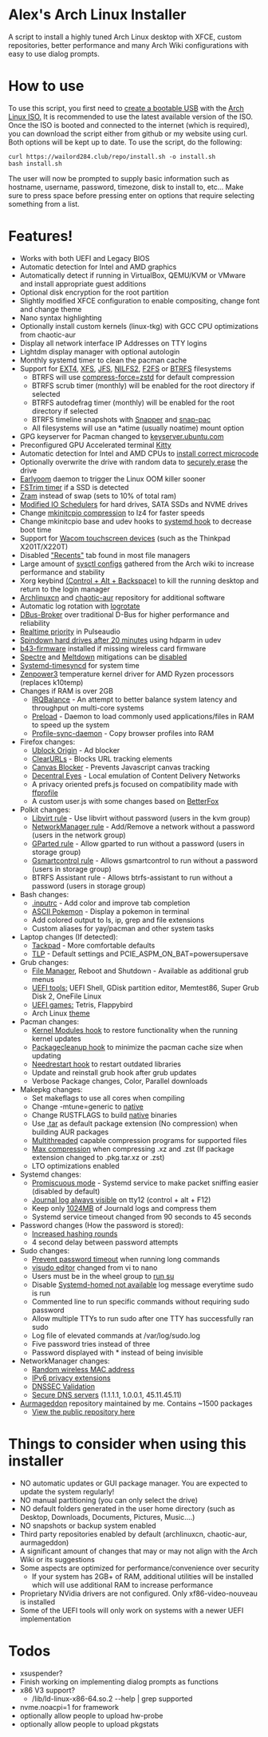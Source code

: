 # Alex's Arch Linux Installer
A script to install a highly tuned Arch Linux desktop with XFCE, custom repositories, better performance and many Arch Wiki configurations with easy to use dialog prompts.

# How to use
To use this script, you first need to [create a bootable USB](https://www.howtogeek.com/howto/linux/create-a-bootable-ubuntu-usb-flash-drive-the-easy-way/) with the [Arch Linux ISO.](https://archlinux.org/download/) It is recommended to use the latest available version of the ISO. Once the ISO is booted and connected to the internet (which is required), you can download the script either from github or my website using curl. Both options will be kept up to date.
To use the script, do the following:
```
curl https://wailord284.club/repo/install.sh -o install.sh
bash install.sh
```
The user will now be prompted to supply basic information such as hostname, username, password, timezone, disk to install to, etc... Make sure to press space before pressing enter on options that require selecting something from a list.
# Features!
- Works with both UEFI and Legacy BIOS
- Automatic detection for Intel and AMD graphics
- Automatically detect if running in VirtualBox, QEMU/KVM or VMware and install appropriate guest additions
- Optional disk encryption for the root partition
- Slightly modified XFCE configuration to enable compositing, change font and change theme
- Nano syntax highlighting
- Optionally install custom kernels (linux-tkg) with GCC CPU optimizations from chaotic-aur
- Display all network interface IP Addresses on TTY logins
- Lightdm display manager with optional autologin
- Monthly systemd timer to clean the pacman cache
- Support for [EXT4](https://wiki.archlinux.org/index.php/Ext4), [XFS](https://wiki.archlinux.org/index.php/XFS), [JFS](https://wiki.archlinux.org/title/JFS), [NILFS2](https://en.wikipedia.org/wiki/NILFS), [F2FS](https://wiki.archlinux.org/title/F2FS) or [BTRFS](https://wiki.archlinux.org/index.php/Btrfs) filesystems
    * BTRFS will use [compress-force=zstd](https://wiki.archlinux.org/index.php/Btrfs#Compression) for default compression
    * BTRFS scrub timer (monthly) will be enabled for the root directory if selected
    * BTRFS autodefrag timer (monthly) will be enabled for the root directory if selected
    * BTRFS timeline snapshots with [Snapper](https://wiki.archlinux.org/title/Snapper) and [snap-pac](https://github.com/wesbarnett/snap-pac)
    * All filesystems will use an *atime (usually noatime) mount option
- GPG keyserver for Pacman changed to [keyserver.ubuntu.com](https://keyserver.ubuntu.com/)
- Preconfigured GPU Accelerated terminal [Kitty](https://sw.kovidgoyal.net/kitty/)
- Automatic detection for Intel and AMD CPUs to [install correct microcode](https://wiki.archlinux.org/index.php/Microcode#Installation)
- Optionally overwrite the drive with random data to [securely erase](https://wiki.archlinux.org/index.php/Securely_wipe_disk#shred) the drive
- [Earlyoom](https://github.com/rfjakob/earlyoom) daemon to trigger the Linux OOM killer sooner
- [FSTrim timer](https://wiki.archlinux.org/index.php/Solid_state_drive#Periodic_TRIM) if a SSD is detected
- [Zram](https://aur.archlinux.org/packages/zramswap/) instead of swap (sets to 10% of total ram)
- [Modified IO Schedulers](https://wiki.archlinux.org/index.php/Improving_performance#Changing_I/O_scheduler) for hard drives, SATA SSDs and NVME drives
- Change [mkinitcpio compression](https://wiki.archlinux.org/index.php/Mkinitcpio#COMPRESSION) to lz4 for faster speeds
- Change mkinitcpio base and udev hooks to [systemd hook](https://wiki.archlinux.org/title/Improving_performance/Boot_process#Using_systemd_instead_of_busybox_on_early_init) to decrease boot time
- Support for [Wacom touchscreen devices](https://github.com/wailord284/Arch-Linux-Installer/blob/master/configs/xorg/72-wacom-options.conf) (such as the Thinkpad X201T/X220T)
- Disabled ["Recents"](https://alexcabal.com/disabling-gnomes-recently-used-file-list-the-better-way) tab found in most file managers
- Large amount of [sysctl configs](https://wiki.archlinux.org/index.php/Sysctl#Improving_performance) gathered from the Arch wiki to increase performance and stability
- Xorg keybind [(Control + Alt + Backspace)](https://github.com/wailord284/Arch-Linux-Installer/blob/master/configs/xorg/90-zap.conf) to kill the running desktop and return to the login manager
- [Archlinuxcn](https://wiki.archlinux.org/index.php/Unofficial_user_repositories#archlinuxcn) and [chaotic-aur](https://wiki.archlinux.org/index.php/Unofficial_user_repositories#chaotic-aur) repository for additional software
- Automatic log rotation with [logrotate](https://wiki.archlinux.org/title/Logrotate)
- [DBus-Broker](https://wiki.archlinux.org/index.php/D-Bus#dbus-broker) over traditional D-Bus for higher performance and reliability
- [Realtime priority](https://wiki.archlinux.org/index.php/Gaming#Enabling_realtime_priority_and_negative_nice_level) in Pulseaudio
- [Spindown hard drives after 20 minutes](https://wiki.archlinux.org/index.php/Hdparm#Power_management_configuration) using hdparm in udev
- [b43-firmware](https://wireless.wiki.kernel.org/en/users/drivers/b43/firmware) installed if missing wireless card firmware
- [Spectre](https://en.wikipedia.org/wiki/Spectre_(security_vulnerability)) and [Meltdown](https://en.wikipedia.org/wiki/Meltdown_(security_vulnerability)) mitigations can be [disabled](https://sleeplessbeastie.eu/2020/03/27/how-to-disable-mitigations-for-cpu-vulnerabilities/)
- [Systemd-timesyncd](https://wiki.archlinux.org/title/Systemd-timesyncd) for system time
- [Zenpower3](https://github.com/Ta180m/zenpower3) temperature kernel driver for AMD Ryzen processors (replaces k10temp)
- Changes if RAM is over 2GB
    * [IRQBalance](https://irqbalance.github.io/irqbalance/) - An attempt to better balance system latency and throughput on multi-core systems
    * [Preload](https://wiki.archlinux.org/index.php/Preload#Preload) - Daemon to load commonly used applications/files in RAM to speed up the system
    * [Profile-sync-daemon](https://wiki.archlinux.org/index.php/Profile-sync-daemon) - Copy browser profiles into RAM
- Firefox changes:
    * [Ublock Origin](https://ublockorigin.com/) - Ad blocker
    * [ClearURLs](https://addons.mozilla.org/en-US/firefox/addon/clearurls/) - Blocks URL tracking elements
    * [Canvas Blocker](https://addons.mozilla.org/en-US/firefox/addon/canvasblocker/) - Prevents Javascript canvas tracking
    * [Decentral Eyes](https://decentraleyes.org/) - Local emulation of Content Delivery Networks
    * A privacy oriented prefs.js focused on compatibility made with [ffprofile](https://ffprofile.com/)
    * A custom user.js with some changes based on [BetterFox](https://github.com/yokoffing/Betterfox)
- Polkit changes:
    * [Libvirt rule](https://wiki.archlinux.org/title/Libvirt#Using_polkit) - Use libvirt without password (users in the kvm group)
    * [NetworkManager rule](https://wiki.archlinux.org/title/NetworkManager#Set_up_PolicyKit_permissions) - Add/Remove a network without a password (users in the network group)
    * [GParted rule](https://wiki.archlinux.org/title/Polkit#Authorization_rules) - Allow gparted to run without a password (users in storage group)
    * [Gsmartcontrol rule](https://gsmartcontrol.sourceforge.io/home/) - Allows gsmartcontrol to run without a password (users in storage group)
    * BTRFS Assistant rule - Allows btrfs-assistant to run without a password (users in storage group)
- Bash changes:
    * [.inputrc](https://wiki.archlinux.org/index.php/Readline#Faster_completion) - Add color and improve tab completion
    * [ASCII Pokemon](https://gitlab.com/phoneybadger/pokemon-colorscripts) - Display a pokemon in terminal
    * Add colored output to ls, ip, grep and file extensions
    * Custom aliases for yay/pacman and other system tasks
- Laptop changes (If detected):
    * [Tackpad](https://github.com/wailord284/Arch-Linux-Installer/blob/master/configs/xorg/70-synaptics.conf) - More comfortable defaults
    * [TLP](https://wiki.archlinux.org/title/TLP) - Default settings and PCIE_ASPM_ON_BAT=powersupersave
- Grub changes:
    * [File Manager](https://github.com/a1ive/grub2-filemanager), Reboot and Shutdown - Available as additional grub menus
    * [UEFI tools:](https://github.com/wailord284/Arch-Linux-Installer/tree/master/configs/grub/tools) UEFI Shell, GDisk partition editor, Memtest86, Super Grub Disk 2, OneFile Linux
    * [UEFI games:](https://github.com/wailord284/Arch-Linux-Installer/tree/master/configs/grub/games) Tetris, Flappybird
    * Arch Linux [theme](https://github.com/fghibellini/arch-silence)
- Pacman changes:
    * [Kernel Modules hook](https://github.com/saber-nyan/kernel-modules-hook) to restore functionality when the running kernel updates
    * [Packagecleanup hook](https://aur.archlinux.org/packages/pacman-cleanup-hook/) to minimize the pacman cache size when updating
    * [Needrestart hook](https://github.com/liske/needrestart) to restart outdated libraries
    * Update and reinstall grub hook after grub updates
    * Verbose Package changes, Color, Parallel downloads
- Makepkg changes:
    * Set makeflags to use all cores when compiling
    * Change -mtune=generic to [native](https://wiki.archlinux.org/index.php/Makepkg#Building_optimized_binaries)
    * Change RUSTFLAGS to build [native](https://wiki.archlinux.org/index.php/Makepkg#Building_optimized_binaries) binaries
    * Use [.tar](https://wiki.archlinux.org/index.php/Makepkg#Use_other_compression_algorithms) as default package extension (No compression) when building AUR packages
    * [Multithreaded](https://wiki.archlinux.org/index.php/Makepkg#Parallel_compilation) capable compression programs for supported files
    * [Max compression](https://wiki.archlinux.org/title/Makepkg#Utilizing_multiple_cores_on_compression) when compressing .xz and .zst (If package extension changed to .pkg.tar.xz or .zst)
    * LTO optimizations enabled
- Systemd changes:
    * [Promiscuous mode](https://wiki.archlinux.org/index.php/Network_configuration#Promiscuous_mode) - Systemd service to make packet sniffing easier (disabled by default)
    * [Journal log always visible](https://wiki.archlinux.org/index.php/Systemd/Journal#Forward_journald_to_/dev/tty12) on tty12 (control + alt + F12)
    * Keep only [1024MB](https://wiki.archlinux.org/index.php/Systemd/Journal#Journal_size_limit) of Journald logs and compress them
    * Systemd service timeout changed from 90 seconds to 45 seconds
- Password changes (How the password is stored):
    * [Increased hashing rounds](https://wiki.archlinux.org/title/SHA_password_hashes)
    * 4 second delay between password attempts
- Sudo changes:
    * [Prevent password timeout](https://wiki.archlinux.org/index.php/Sudo#Disable_password_prompt_timeout) when running long commands
    * [visudo editor](https://wiki.archlinux.org/index.php/Sudo#Using_visudo) changed from vi to nano
    * Users must be in the wheel group to [run su](https://wiki.archlinux.org/title/Su#su_and_wheel)
    * Disable [Systemd-homed not available](https://www.reddit.com/r/archlinux/comments/ie3cvj/pam_systemd_home_spamming_the_journal_everytime_i/) log message everytime sudo is run
    * Commented line to run specific commands without requiring sudo password
    * Allow multiple TTYs to run sudo after one TTY has successfully ran sudo
    * Log file of elevated commands at /var/log/sudo.log
    * Five password tries instead of three
    * Password displayed with * instead of being invisible
- NetworkManager changes:
    * [Random wireless MAC address](https://wiki.archlinux.org/index.php/NetworkManager#Configuring_MAC_address_randomization)
    * [IPv6 privacy extensions](https://wiki.archlinux.org/index.php/NetworkManager#Enable_IPv6_Privacy_Extensions)
    * [DNSSEC Validation](https://wiki.archlinux.org/title/NetworkManager#DNSSEC)
    * [Secure DNS servers](https://wiki.archlinux.org/index.php/NetworkManager#Setting_custom_global_DNS_servers) (1.1.1.1, 1.0.0.1, 45.11.45.11)
- [Aurmageddon](https://wailord284.club/) repository maintained by me. Contains ~1500 packages
    * [View the public repository here](https://wailord284.club/repo/aurmageddon/x86_64/)

# Things to consider when using this installer
- NO automatic updates or GUI package manager. You are expected to update the system regularly!
- NO manual partitioning (you can only select the drive)
- NO default folders generated in the user home directory (such as Desktop, Downloads, Documents, Pictures, Music....)
- NO snapshots or backup system enabled
- Third party repositories enabled by default (archlinuxcn, chaotic-aur, aurmageddon)
- A significant amount of changes that may or may not align with the Arch Wiki or its suggestions
- Some aspects are optimized for performance/convenience over security
    * If your system has 2GB+ of RAM, additional utilities will be installed which will use additional RAM to increase performance
- Proprietary NVidia drivers are not configured. Only xf86-video-nouveau is installed
- Some of the UEFI tools will only work on systems with a newer UEFI implementation

# Todos
 - xsuspender?
 - Finish working on implementing dialog prompts as functions
 - x86 V3 support?
    * /lib/ld-linux-x86-64.so.2 --help | grep supported
 - nvme.noacpi=1 for framework
 - optionally allow people to upload hw-probe
 - optionally allow people to upload pkgstats
